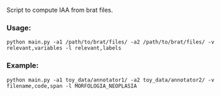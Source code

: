 Script to compute IAA from brat files.

### Usage: 
```
python main.py -a1 /path/to/brat/files/ -a2 /path/to/brat/files/ -v relevant,variables -l relevant,labels
```

### Example:
```
python main.py -a1 toy_data/annotator1/ -a2 toy_data/annotator2/ -v filename,code,span -l MORFOLOGIA_NEOPLASIA
```
